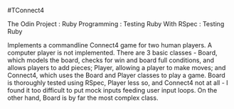 #TConnect4


The Odin Project : Ruby Programming : Testing Ruby With RSpec : Testing Ruby

Implements a commandline Connect4 game for two human players.  A computer player is not implemented.  There are 3 basic classes - Board, which models the board, checks for win and board full conditions, and allows players to add pieces; Player, allowing a player to make moves; and Connect4, which uses the Board and Player classes to play a game.  Board is thoroughly tested using RSpec, Player less so, and Connect4 not at all - I found it too difficult to put mock inputs feeding user input loops.  On the other hand, Board is by far the most complex class.